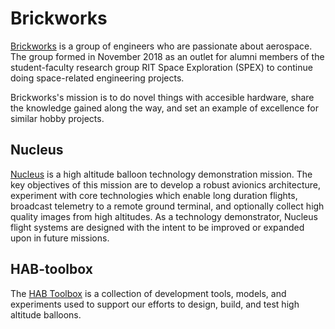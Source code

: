 # Brickworks

[Brickworks](https://github.com/Brickworks) is a group of engineers 
who are passionate about aerospace. The group formed in November 2018 
as an outlet for alumni members of the student-faculty research group
RIT Space Exploration (SPEX) to continue doing space-related engineering
projects.

Brickworks's mission is to do novel things with accesible hardware, share
the knowledge gained along the way, and set an example of excellence for
similar hobby projects.

## Nucleus

[Nucleus](https://brickworks.github.io/Nucleus/) is a high altitude
balloon technology demonstration mission. The key objectives of this
mission are to develop a robust avionics architecture, experiment
with core technologies which enable long duration flights, broadcast
telemetry to a remote ground terminal, and optionally collect high 
quality images from high altitudes. As a technology demonstrator,
Nucleus flight systems are designed  with the intent to be improved
or expanded upon in future missions.

## HAB-toolbox
The [HAB Toolbox](https://brickworks.github.io/HAB-toolbox) is a collection
of development tools, models, and experiments used to support our efforts
to design, build, and test high altitude balloons.
